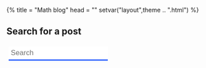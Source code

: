 {%
title = "Math blog"
head = ""
setvar("layout",theme .. ".html")
%}

## Search for a post

<style>
	input[type=text]#search{
		border: none;
		outline: none;
		border-bottom: 3px solid #36f;
		padding: 5px;
		margin: 5px;
		font-size: 1.2em;
	}
</style>
<input id="search" placeholder="Search" type="text"/>
<div id="results"></div>

<script>
	let posts = [
	{% for i in ipairs(posts) do %}
		{
			title: `{{ posts[i].title }}`,
			url: `{{ string.gsub(posts[i].url,"\\","/") }}`,
			description: `{{ posts[i].description }}`
		},
	{% end %}
	];

	search.onkeyup = () => {
		let query = search.value;
		let s = [];
		if(query === ""){
			results.innerHTML = "";
			return;
		}
		for(let i = 0;i < posts.length;i++){
			if(
				posts[i].title.indexOf(query) !== -1 ||
				posts[i].description.indexOf(query) !== -1
			){
				s.push(`
					<a href="${posts[i].url}">
					<div class='card'>
						<h3 class='title'>${posts[i].title}</h3>
						<p>
							${posts[i].description}
						</p>
					</div>
					</a>
				`)
			}
		}
		results.innerHTML = s.join("");
	}
</script>
